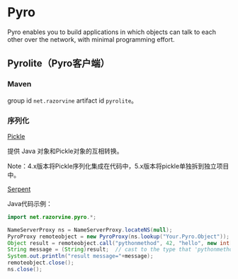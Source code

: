 # Pyro

Pyro enables you to build applications in which objects can talk to each other over the network, with minimal programming effort.

## Pyrolite（Pyro客户端）

### Maven 

group id `net.razorvine` artifact id `pyrolite`。

### 序列化

[Pickle](https://github.com/irmen/pickle)

提供 Java 对象和Pickle对象的互相转换。

Note：4.x版本将Pickle序列化集成在代码中，5.x版本将pickle单独拆到独立项目中。

[Serpent](https://github.com/irmen/Serpent)



Java代码示例：

```java
import net.razorvine.pyro.*;

NameServerProxy ns = NameServerProxy.locateNS(null);
PyroProxy remoteobject = new PyroProxy(ns.lookup("Your.Pyro.Object"));
Object result = remoteobject.call("pythonmethod", 42, "hello", new int[]{1,2,3});
String message = (String)result;  // cast to the type that 'pythonmethod' returns
System.out.println("result message="+message);
remoteobject.close();
ns.close();
```